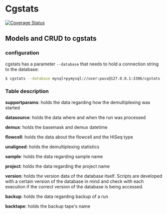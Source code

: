 # Cgstats

[![Coverage Status][coveralls-image]][coveralls-url]

## Models and CRUD to cgstats

### configuration

cgstats has a parameter `--database` that needs to hold a connection string to the database:

```bash
$ cgstats --database mysql+pymysql://user:pass@127.0.0.1:3306/cgstats
```

### Table description

**supportparams**: holds the data regarding how the demultiplexing was started

**datasource**: holds the data where and when the run was processed

**demux**: holds the basemask and demux datetime

**flowcell**: holds the data about the flowcell and the HiSeq type

**unaligned**: holds the demultiplexing statistics

**sample**: holds the data regarding sample name

**project**: holds the data regarding the project name

**version**: holds the version data of the database itself. Scripts are developed with a certain version of the database in mind and check with each execution if the correct version of the database is being accessed.

**backup**: holds the data regarding backup of a run

**backtape**: holds the backup tape's name

<!-- badges -->

[coveralls-url]: https://coveralls.io/github/Clinical-Genomics/cgstats
[coveralls-image]: https://coveralls.io/repos/github/Clinical-Genomics/cgstats/badge.svg?branch=master
